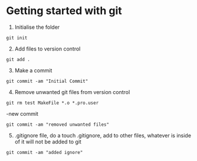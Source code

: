 # Getting started with git

1. Initialise the folder

```
git init
```

2. Add files to version control

```
git add .
```

3. Make a commit

```
git commit -am "Initial Commit"
```

4. Remove unwanted git files from version control

```
git rm test MakeFile *.o *.pro.user
```

-new commit
```
git commit -am "removed unwanted files"
```

5. .gitignore file, do a touch .gitignore, add to other files, whatever is inside of it will not be added to git
```
git commit -am "added ignore"
```
